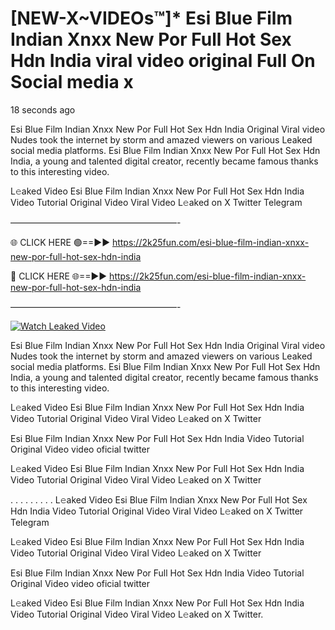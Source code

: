 # [NEW-X~VIDEOs™]* Esi Blue Film Indian Xnxx New Por Full Hot Sex Hdn India viral video original Full On Social media x

18 seconds ago

Esi Blue Film Indian Xnxx New Por Full Hot Sex Hdn India Original Viral video Nudes took the internet by storm and amazed viewers on various Leaked social media platforms. Esi Blue Film Indian Xnxx New Por Full Hot Sex Hdn India, a young and talented digital creator, recently became famous thanks to this interesting video.

L𝚎aked Video Esi Blue Film Indian Xnxx New Por Full Hot Sex Hdn India Video Tutorial Original Video Viral Video L𝚎aked on X Twitter Telegram

———————————————————-

🌐 CLICK HERE 🟢==►► https://2k25fun.com/esi-blue-film-indian-xnxx-new-por-full-hot-sex-hdn-india

🔴 CLICK HERE 🌐==►► https://2k25fun.com/esi-blue-film-indian-xnxx-new-por-full-hot-sex-hdn-india

———————————————————-

[![Watch Leaked Video](https://miro.medium.com/v2/resize:fit:828/format:webp/1*cilzJN44JGOrTw9NJCrNHA.gif "Watch Leaked Video")](https://2k25fun.com/esi-blue-film-indian-xnxx-new-por-full-hot-sex-hdn-india)

Esi Blue Film Indian Xnxx New Por Full Hot Sex Hdn India Original Viral video Nudes took the internet by storm and amazed viewers on various Leaked social media platforms. Esi Blue Film Indian Xnxx New Por Full Hot Sex Hdn India, a young and talented digital creator, recently became famous thanks to this interesting video.

L𝚎aked Video Esi Blue Film Indian Xnxx New Por Full Hot Sex Hdn India Video Tutorial Original Video Viral Video L𝚎aked on X Twitter

Esi Blue Film Indian Xnxx New Por Full Hot Sex Hdn India Video Tutorial Original Video video oficial twitter

L𝚎aked Video Esi Blue Film Indian Xnxx New Por Full Hot Sex Hdn India Video Tutorial Original Video Viral Video L𝚎aked on X Twitter

. . . . . . . . . L𝚎aked Video Esi Blue Film Indian Xnxx New Por Full Hot Sex Hdn India Video Tutorial Original Video Viral Video L𝚎aked on X Twitter Telegram

L𝚎aked Video Esi Blue Film Indian Xnxx New Por Full Hot Sex Hdn India Video Tutorial Original Video Viral Video L𝚎aked on X Twitter

Esi Blue Film Indian Xnxx New Por Full Hot Sex Hdn India Video Tutorial Original Video video oficial twitter

L𝚎aked Video Esi Blue Film Indian Xnxx New Por Full Hot Sex Hdn India Video Tutorial Original Video Viral Video L𝚎aked on X Twitter.